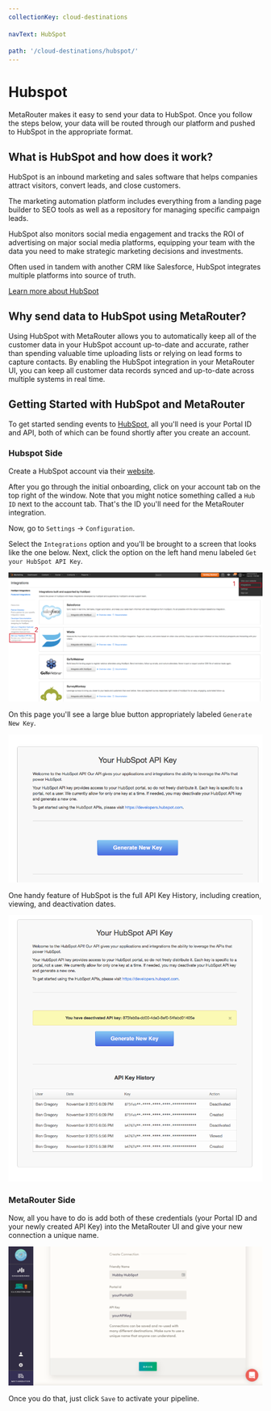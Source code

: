 ```yaml
---
collectionKey: cloud-destinations

navText: HubSpot

path: '/cloud-destinations/hubspot/'
---
```


# Hubspot

MetaRouter makes it easy to send your data to HubSpot. Once you follow the steps below, your data will be routed through our platform and pushed to HubSpot in the appropriate format.

## What is HubSpot and how does it work?

HubSpot is an inbound marketing and sales software that helps companies attract visitors, convert leads, and close customers.

The marketing automation platform includes everything from a landing page builder to SEO tools as well as a repository for managing specific campaign leads.

HubSpot also monitors social media engagement and tracks the ROI of advertising on major social media platforms, equipping your team with the data you need to make strategic marketing decisions and investments.

Often used in tandem with another CRM like Salesforce, HubSpot integrates multiple platforms into source of truth.

[Learn more about HubSpot](https://www.hubspot.com/)

## Why send data to HubSpot using MetaRouter?

Using HubSpot with MetaRouter allows you to automatically keep all of the customer data in your HubSpot account up-to-date and accurate, rather than spending valuable time uploading lists or relying on lead forms to capture contacts. By enabling the HubSpot integration in your MetaRouter UI, you can keep all customer data records synced and up-to-date across multiple systems in real time.

## Getting Started with HubSpot and MetaRouter

To get started sending events to [HubSpot](http://www.hubspot.com), all you'll need is your Portal ID and API, both of which can be found shortly after you create an account.

### Hubspot Side

Create a HubSpot account via their [website](http://www.hubspot.com).

After you go through the initial onboarding, click on your account tab on the top right of the window. Note that you might notice something called a `Hub ID` next to the account tab. That's the ID you'll need for the MetaRouter integration.

Now, go to `Settings` -> `Configuration`.

Select the `Integrations` option and you'll be brought to a screen that looks like the one below. Next, click the option on the left hand menu labeled `Get your HubSpot API Key`.

![hubspot1](/images/hubspot1.png)

On this page you'll see a large blue button appropriately labeled `Generate New Key`.

![hubspot2](/images/hubspot2.png)

One handy feature of HubSpot is the full API Key History, including creation, viewing, and deactivation dates.

![hubspot3](/images/hubspot3.png)

### MetaRouter Side

Now, all you have to do is add both of these credentials (your Portal ID and your newly created API Key) into the MetaRouter UI and give your new connection a unique name.

![hubspot4](/images/hubspot4v2.png)

Once you do that, just click `Save` to activate your pipeline.
